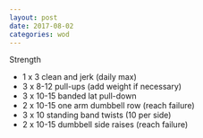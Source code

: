 ```yaml
---
layout: post
date: 2017-08-02
categories: wod
---
```


Strength
- 1 x 3 clean and jerk (daily max)
- 3 x 8-12 pull-ups (add weight if necessary)
- 3 x 10-15 banded lat pull-down
- 2 x 10-15 one arm dumbbell row (reach failure)
- 3 x 10 standing band twists (10 per side)
- 2 x 10-15 dumbbell side raises (reach failure)
